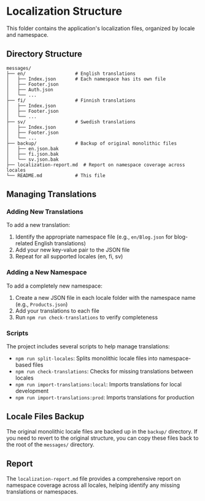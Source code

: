 # Localization Structure

This folder contains the application's localization files, organized by locale and namespace.

## Directory Structure

```
messages/
├── en/                  # English translations
│   ├── Index.json       # Each namespace has its own file
│   ├── Footer.json
│   ├── Auth.json
│   └── ...
├── fi/                  # Finnish translations
│   ├── Index.json
│   ├── Footer.json
│   └── ...
├── sv/                  # Swedish translations
│   ├── Index.json
│   ├── Footer.json
│   └── ...
├── backup/              # Backup of original monolithic files
│   ├── en.json.bak
│   ├── fi.json.bak
│   └── sv.json.bak
├── localization-report.md  # Report on namespace coverage across locales
└── README.md            # This file
```

## Managing Translations

### Adding New Translations

To add a new translation:

1. Identify the appropriate namespace file (e.g., `en/Blog.json` for blog-related English translations)
2. Add your new key-value pair to the JSON file
3. Repeat for all supported locales (en, fi, sv)

### Adding a New Namespace

To add a completely new namespace:

1. Create a new JSON file in each locale folder with the namespace name (e.g., `Products.json`)
2. Add your translations to each file
3. Run `npm run check-translations` to verify completeness

### Scripts

The project includes several scripts to help manage translations:

- `npm run split-locales`: Splits monolithic locale files into namespace-based files
- `npm run check-translations`: Checks for missing translations between locales
- `npm run import-translations:local`: Imports translations for local development
- `npm run import-translations:prod`: Imports translations for production

## Locale Files Backup

The original monolithic locale files are backed up in the `backup/` directory. If you need to revert to the original structure, you can copy these files back to the root of the `messages/` directory.

## Report

The `localization-report.md` file provides a comprehensive report on namespace coverage across all locales, helping identify any missing translations or namespaces. 